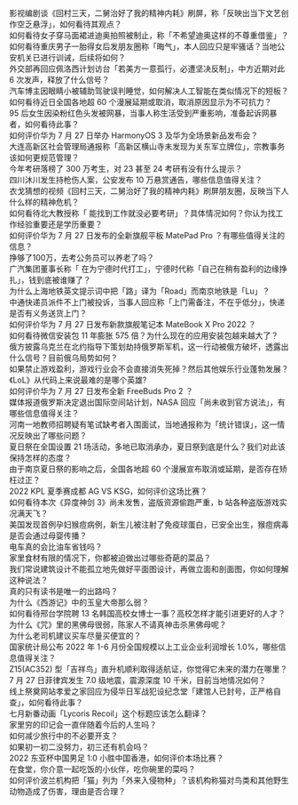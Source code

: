 影视编剧谈《回村三天，二舅治好了我的精神内耗》刷屏，称「反映出当下文艺创作空乏悬浮」，如何看待其观点？  
如何看待女子穿马面裙进迪奥拍照被制止，称「不希望迪奥这样的不尊重借鉴」？  
如何看待重庆男子一胎得女后发朋友圈称「晦气」，本人回应只是牢骚话？当地公安机关已进行训诫，后续将如何？  
外交部再回应佩洛西计划访台「若美方一意孤行，必遭坚决反制」，中方近期对此 6 次发声，释放了什么信号？  
汽车博主因眼睛小被辅助驾驶误判睡觉，如何解决人工智能在类似情况下的短板？  
如何看待近日全国各地超 60 个漫展延期或取消，取消原因显示为不可抗力？  
95 后女生因染粉红色头发被网暴，当事人称生活受到严重影响，准备起诉网暴者，如何看待此事？  
如何评价华为 7 月 27 日举办 HarmonyOS 3 及华为全场景新品发布会？  
大连高新区社会管理局通报称「高新区横山寺未发现为关东军立牌位」，宗教事务该如何更规范管理？  
今年考研落榜了 300 万考生，对 23 甚至 24 考研有没有什么提示？  
四川沐川发生持枪伤人案，公安发布 10 万悬赏通告，哪些信息值得关注？  
衣戈猜想的视频《回村三天，二舅治好了我的精神内耗》刷屏朋友圈，反映当下人什么样的精神危机？  
如何看待北大教授称「 能找到工作就没必要考研」？具体情况如何？你认为找工作经验重要还是学历重要？  
如何评价华为 7 月 27 日发布的全新旗舰平板 MatePad Pro ？有哪些值得关注的信息？  
挣够了100万，去考公务员可以养老了吗？  
广汽集团董事长称「 在为宁德时代打工」，宁德时代称「自己在稍有盈利的边缘挣扎」，钱到底被谁赚了？  
为什么上海地铁英文提示词中把「路」译为「Road」而南京地铁是「Lu」？  
中通快递员派件不上门被投诉，当事人回应称「上门需备注，不在乎低分」，快递是否有义务送货上门？  
如何评价华为 7 月 27 日发布新款旗舰笔记本 MateBook X Pro 2022 ？  
如何看待微信安装包 11 年膨胀 575 倍？为什么现在的应用安装包越来越大了？  
俄方披露乌克兰在北约指导下策划劫持俄罗斯军机，这一行动被俄方破坏，透露出什么信号？目前俄乌局势如何？  
如果禁止游戏盈利，游戏行业会不会直接消失死掉？然后其他娱乐行业蓬勃发展？  
《LoL》从代码上来说最难的是哪个英雄?  
如何评价华为 7 月 27 日发布全新 FreeBuds Pro 2 ？  
媒体报道俄罗斯决定退出国际空间站计划，NASA 回应「尚未收到官方说法」，有哪些信息值得关注？  
河南一地教师招聘疑有笔试缺考者入围面试，当地通报称为「统计错误」，这一情况反映出了哪些问题？  
夏日祭在全国设置 21 场活动，多地已取消承办，夏日祭到底是什么？我们对此该保持怎样的态度？  
由于南京夏日祭的影响之后，全国各地超 60 个漫展宣布取消或延期，是否存在矫枉过正？  
2022 KPL 夏季赛成都 AG VS KSG，如何评价这场比赛？  
如何看待本次《异度神剑 3》尚未发售，盗版资源偷跑严重，b 站各种盗版游戏实况满天飞？  
美国发现首例孕妇猴痘病例，新生儿被注射了免疫球蛋白，已安全出生，猴痘病毒是否会通过母婴传播？  
电车真的会比油车省钱吗？  
家里食材有限的情况下，你都被迫做出过哪些奇葩的菜品？  
我们常说建筑设计不能孤立地先做好平面图设计，再做立面和剖面图，你如何理解这种说法？  
真的只有读书是唯一的出路吗？  
为什么《西游记》中的玉皇大帝那么弱？  
如何看待邢台学院聘 13 名韩国高校女博士一事？高校怎样才能引进更好的人才？  
为什么《咒》里的黑佛母很弱，陈家人不请真神击杀黑佛母呢？  
为什么老司机建议买车尽量买便宜的？  
国家统计局公布 2022 年 1-6 月份全国规模以上工业企业利润增长 1.0%，哪些信息值得关注？  
Z15(AC352) 型「吉祥鸟」直升机顺利取得适航证，你觉得它未来的潜力在哪里？  
7 月 27 日菲律宾发生 7.0 级地震，震源深度 10 千米，目前当地情况如何？  
线上祭奠网站孝爱之家回应为侵华日军战犯设纪念堂「建馆人已封号，正严格自查」，如何看待此事？  
七月新番动画「Lycoris Recoil」这个标题应该怎么翻译？  
家里穷的印记会一直伴随着今后的人生吗？  
如何减少旅行中的不必要开支？  
如果初一初二没努力，初三还有机会吗？  
2022 东亚杯中国男足 1:0 小胜中国香港，如何评价本场比赛？  
在食堂，你介意一起吃饭的小伙伴，吃你碗里的菜吗？  
如何评价波兰机构把「猫」列为「外来入侵物种」？该机构称猫对鸟类和其他野生动物造成了伤害，理由是否合理？  

